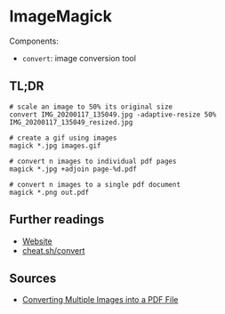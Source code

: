 # ImageMagick

Components:

- `convert`: image conversion tool

## TL;DR

```shell
# scale an image to 50% its original size
convert IMG_20200117_135049.jpg -adaptive-resize 50% IMG_20200117_135049_resized.jpg

# create a gif using images
magick *.jpg images.gif

# convert n images to individual pdf pages
magick *.jpg +adjoin page-%d.pdf

# convert n images to a single pdf document
magick *.png out.pdf
```

## Further readings

- [Website]
- [cheat.sh/convert]

[cheat.sh/convert]: https://cheat.sh/convert
[website]: https://imagemagick.org

## Sources

- [Converting Multiple Images into a PDF File]

[converting multiple images into a pdf file]: https://legacy.imagemagick.org/discourse-server/viewtopic.php?p=144157&sid=e7706233f81874af86ffbbf3e57b1e76#p144157
